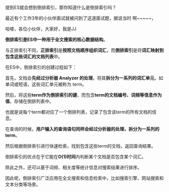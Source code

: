 提到ES就会想到倒排索引，那你知道什么是倒排索引吗？

最近有个工作3年的小伙伴面试就被问到了这道面试题，据说当时 啊~~~~~，

哈喽，各位小伙伴，大家好，我是JJ

**倒排索引是ES中一种用于全文搜索的核心数据结构**。

与正排索引不同，**正排索引**是**按照文档顺序组织词汇**，而**倒排索引**是将**词汇映射到包含这些词汇的文档列表**中。

在ES中，倒排索引的创建过程如下：

首先，文档会**先经过分析器 Analyzer 的处理**，将其**拆分为一系列的词汇单元**，如单词或短语，这些词汇单元被称为 term。

然后，将这些**term作为倒排索引的键**，而包含**term的文档编号、词频等信息作为值**，存储在倒排列表中。

也就是说每个term都对应了一个倒排列表，记录了包含该term的所有文档的信息。

在查询的时候，**用户输入的查询语句同样会经过分析器的处理，拆分为一系列的term**。

然后根据倒排索引进行快速检索，找到包含这些term的文档，返回查询结果。

倒排索引的优点在于它能在**O(1)时间**内判断某个文档是否包含某个词汇。

除此之外，还可以基于词频、相关度等统计信息对搜索结果进行排序。

因此呢，倒排索引广泛应用在全文搜索和信息检索中，比如搜索引擎、网站搜索和文本分类等场景。
